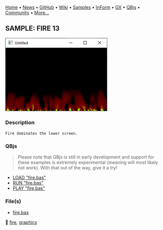 [Home](https://qb64.com) • [News](../../news.md) • [GitHub](https://github.com/QB64Official/qb64) • [Wiki](https://github.com/QB64Official/qb64/wiki) • [Samples](../../samples.md) • [InForm](../../inform.md) • [GX](../../gx.md) • [QBjs](../../qbjs.md) • [Community](../../community.md) • [More...](../../more.md)

## SAMPLE: FIRE 13

![screenshot.png](img/screenshot.png)

### Description

```text
Fire dominates the lower screen.
```

### QBjs

> Please note that QBjs is still in early development and support for these examples is extremely experimental (meaning will most likely not work). With that out of the way, give it a try!

* [LOAD "fire.bas"](https://v6p9d9t4.ssl.hwcdn.net/html/6022890/index.html?src=https://qb64.com/samples/fire-13/src/fire.bas)
* [RUN "fire.bas"](https://v6p9d9t4.ssl.hwcdn.net/html/6022890/index.html?mode=auto&src=https://qb64.com/samples/fire-13/src/fire.bas)
* [PLAY "fire.bas"](https://v6p9d9t4.ssl.hwcdn.net/html/6022890/index.html?mode=play&src=https://qb64.com/samples/fire-13/src/fire.bas)

### File(s)

* [fire.bas](src/fire.bas)

🔗 [fire](../fire.md), [graphics](../graphics.md)
